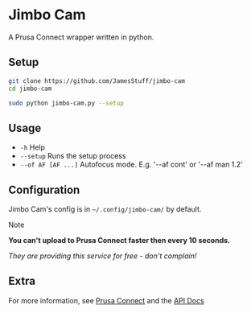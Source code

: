 # Jimbo Cam

A Prusa Connect wrapper written in python.

## Setup

```bash
git clone https://github.com/JamesStuff/jimbo-cam
cd jimbo-cam

sudo python jimbo-cam.py --setup
```

## Usage

- `-h` Help
- `--setup` Runs the setup process
- `--of AF [AF ...]` Autofocus mode. E.g. '--af cont' or '--af man 1.2'

## Configuration

Jimbo Cam's config is in `~/.config/jimbo-cam/` by default.

> [!NOTE]
> **You can't upload to Prusa Connect faster then every 10 seconds.**
>
> _They are providing this service for free - don't complain!_

## Extra

For more information, see [Prusa Connect](https://connect.prusa3d.com/) and the
[API Docs](https://connect.prusa3d.com/docs/cameras/openapi/)

